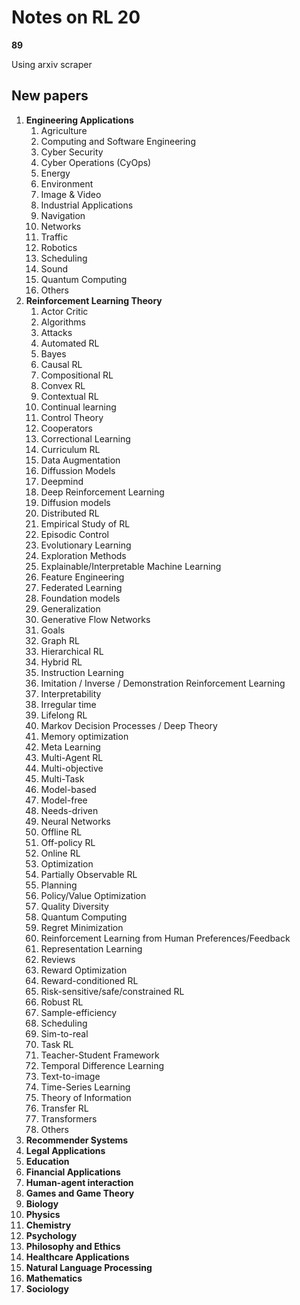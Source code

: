 # Notes on RL 20

__89__

Using arxiv scraper

## New papers

1. __Engineering Applications__
   1. Agriculture
   2. Computing and Software Engineering
   3. Cyber Security 
   4. Cyber Operations (CyOps)
   5. Energy
   6. Environment
   7. Image & Video
   8. Industrial Applications
   9.  Navigation
   10. Networks
   11. Traffic
   12. Robotics
   13. Scheduling
   14. Sound
   15. Quantum Computing
   16. Others
2.  __Reinforcement Learning Theory__
    1. Actor Critic
    2. Algorithms
    3. Attacks
    4. Automated RL
    5. Bayes
    6. Causal RL
    7. Compositional RL
    8. Convex RL
    9.  Contextual RL
    10. Continual learning
    11. Control Theory
    12. Cooperators
    13. Correctional Learning
    14. Curriculum RL
    15. Data Augmentation
    16. Diffussion Models
    17. Deepmind
    18. Deep Reinforcement Learning
    19. Diffusion models
    20. Distributed RL
    21. Empirical Study of RL
    22. Episodic Control
    23. Evolutionary Learning
    24. Exploration Methods
    25. Explainable/Interpretable Machine Learning
    26. Feature Engineering
    27. Federated Learning
    28. Foundation models
    29. Generalization
    30. Generative Flow Networks
    31. Goals
    32. Graph RL
    33. Hierarchical RL
    34. Hybrid RL
    35. Instruction Learning
    36. Imitation / Inverse / Demonstration Reinforcement Learning
    37. Interpretability
    38. Irregular time
    39. Lifelong RL 
    40. Markov Decision Processes / Deep Theory
    41. Memory optimization
    42. Meta Learning
    43. Multi-Agent RL
    44. Multi-objective
    45. Multi-Task
    46. Model-based
    47. Model-free
    48. Needs-driven
    49. Neural Networks
    50. Offline RL
    51. Off-policy RL
    52. Online RL
    53. Optimization
    54. Partially Observable RL
    55. Planning
    56. Policy/Value Optimization
    57. Quality Diversity
    58. Quantum Computing
    59. Regret Minimization
    60. Reinforcement Learning from Human Preferences/Feedback
    61. Representation Learning
    62. Reviews
    63. Reward Optimization
    64. Reward-conditioned RL
    65. Risk-sensitive/safe/constrained RL
    66. Robust RL
    67. Sample-efficiency
    68. Scheduling
    69. Sim-to-real
    70. Task RL
    71. Teacher-Student Framework
    72. Temporal Difference Learning
    73. Text-to-image
    74. Time-Series Learning
    75. Theory of Information
    76. Transfer RL
    77. Transformers
    78. Others
3. __Recommender Systems__
4. __Legal Applications__
5. __Education__
6. __Financial Applications__
7. __Human-agent interaction__
8. __Games and Game Theory__
9.  __Biology__
10. __Physics__
11. __Chemistry__
12. __Psychology__
13. __Philosophy and Ethics__
14. __Healthcare Applications__
15. __Natural Language Processing__
16. __Mathematics__
17. __Sociology__